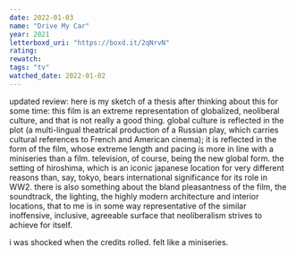 ```yaml
---
date: 2022-01-03
name: "Drive My Car"
year: 2021
letterboxd_uri: "https://boxd.it/2qNrvN"
rating: 
rewatch: 
tags: "tv"
watched_date: 2022-01-02
---
```


updated review: here is my sketch of a thesis after thinking about this for some time: this film is an extreme representation of globalized, neoliberal culture, and that is not really a good thing. global culture is reflected in the plot (a multi-lingual theatrical production of a Russian play, which carries cultural references to French and American cinema); it is reflected in the form of the film, whose extreme length and pacing is more in line with a miniseries than a film. television, of course, being the new global form. the setting of hiroshima, which is an iconic japanese location for very different reasons than, say, tokyo, bears international significance for its role in WW2. there is also something about the bland pleasantness of the film, the soundtrack, the lighting, the highly modern architecture and interior locations, that to me is in some way representative of the similar inoffensive, inclusive, agreeable surface that neoliberalism strives to achieve for itself.

i was shocked when the credits rolled. felt like a miniseries.
